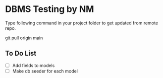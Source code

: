 # DBMS Testing by NM

Type following command in your project folder to get updated from remote repo.

git pull origin main

## To Do List

- [ ] Add fields to models
- [ ] Make db seeder for each model
